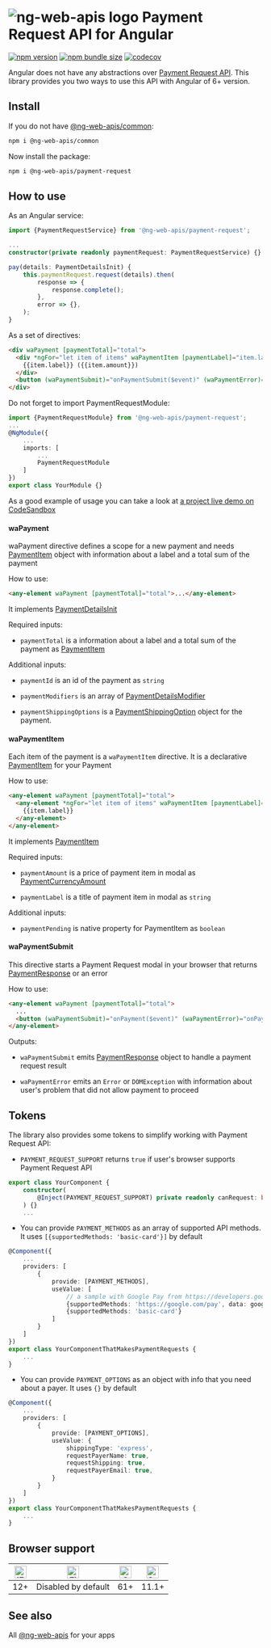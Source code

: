 # ![ng-web-apis logo](https://raw.githubusercontent.com/taiga-family/ng-web-apis/main/libs/payment-request/logo.svg) Payment Request API for Angular

[![npm version](https://img.shields.io/npm/v/@ng-web-apis/payment-request.svg)](https://npmjs.com/package/@ng-web-apis/payment-request)
[![npm bundle size](https://img.shields.io/bundlephobia/minzip/@ng-web-apis/payment-request)](https://bundlephobia.com/result?p=@ng-web-apis/payment-request)
[![codecov](https://codecov.io/github/taiga-family/ng-web-apis/graph/badge.svg?flag=payment-request)](https://codecov.io/github/taiga-family/ng-web-apis/tree/main/libs/payment-request)

Angular does not have any abstractions over
[Payment Request API](https://developer.mozilla.org/en-US/docs/Web/API/Payment_Request_API). This library provides you
two ways to use this API with Angular of 6+ version.

## Install

If you do not have [@ng-web-apis/common](https://github.com/taiga-family/ng-web-apis/tree/main/libs/common):

```bash
npm i @ng-web-apis/common
```

Now install the package:

```bash
npm i @ng-web-apis/payment-request
```

## How to use

As an Angular service:

```ts
import {PaymentRequestService} from '@ng-web-apis/payment-request';

...
constructor(private readonly paymentRequest: PaymentRequestService) {}

pay(details: PaymentDetailsInit) {
    this.paymentRequest.request(details).then(
        response => {
            response.complete();
        },
        error => {},
    );
}
```

As a set of directives:

```html
<div waPayment [paymentTotal]="total">
  <div *ngFor="let item of items" waPaymentItem [paymentLabel]="item.label" [paymentAmount]="item.amount">
    {{item.label}} ({{item.amount}})
  </div>
  <button (waPaymentSubmit)="onPaymentSubmit($event)" (waPaymentError)="onPaymentError($event)">Buy</button>
</div>
```

Do not forget to import PaymentRequestModule:

```ts
import {PaymentRequestModule} from '@ng-web-apis/payment-request';
...
@NgModule({
    ...
    imports: [
        ...
        PaymentRequestModule
    ]
})
export class YourModule {}
```

As a good example of usage you can take a look at
[a project live demo on CodeSandbox](https://codesandbox.io/s/github/ng-web-apis/payment-request/tree/master/projects/demo)

#### waPayment

waPayment directive defines a scope for a new payment and needs
[PaymentItem](https://www.w3.org/TR/payment-request/#paymentitem-dictionary) object with information about a label and a
total sum of the payment

How to use:

```html
<any-element waPayment [paymentTotal]="total">...</any-element>
```

It implements
[PaymentDetailsInit](https://microsoft.github.io/PowerBI-JavaScript/interfaces/_node_modules_typedoc_node_modules_typescript_lib_lib_dom_d_.paymentdetailsinit.html)

Required inputs:

- `paymentTotal` is a information about a label and a total sum of the payment as
  [PaymentItem](https://microsoft.github.io/PowerBI-JavaScript/interfaces/_node_modules_typedoc_node_modules_typescript_lib_lib_dom_d_.paymentitem.html)

Additional inputs:

- `paymentId` is an id of the payment as `string`

- `paymentModifiers` is an array of
  [PaymentDetailsModifier](https://microsoft.github.io/PowerBI-JavaScript/interfaces/_node_modules_typedoc_node_modules_typescript_lib_lib_dom_d_.paymentdetailsmodifier.html)

- `paymentShippingOptions` is a
  [PaymentShippingOption](https://microsoft.github.io/PowerBI-JavaScript/interfaces/_node_modules_typedoc_node_modules_typescript_lib_lib_dom_d_.paymentshippingoption.html)
  object for the payment.

#### waPaymentItem

Each item of the payment is a `waPaymentItem` directive. It is a declarative
[PaymentItem](https://www.w3.org/TR/payment-request/#paymentitem-dictionary) for your Payment

How to use:

```html
<any-element waPayment [paymentTotal]="total">
  <any-element *ngFor="let item of items" waPaymentItem [paymentLabel]="item.label" [paymentAmount]="item.amount">
    {{item.label}}
  </any-element>
</any-element>
```

It implements
[PaymentItem](https://microsoft.github.io/PowerBI-JavaScript/interfaces/_node_modules_typedoc_node_modules_typescript_lib_lib_dom_d_.paymentitem.html)

Required inputs:

- `paymentAmount` is a price of payment item in modal as
  [PaymentCurrencyAmount](https://microsoft.github.io/PowerBI-JavaScript/interfaces/_node_modules_typedoc_node_modules_typescript_lib_lib_dom_d_.paymentcurrencyamount.html)

- `paymentLabel` is a title of payment item in modal as `string`

Additional inputs:

- `paymentPending` is native property for PaymentItem as `boolean`

#### waPaymentSubmit

This directive starts a Payment Request modal in your browser that returns
[PaymentResponse](https://developer.mozilla.org/en-US/docs/Web/API/PaymentResponse) or an error

How to use:

```html
<any-element waPayment [paymentTotal]="total">
  ...
  <button (waPaymentSubmit)="onPayment($event)" (waPaymentError)="onPaymentError($event)">Buy</button>
</any-element>
```

Outputs:

- `waPaymentSubmit` emits [PaymentResponse](https://developer.mozilla.org/en-US/docs/Web/API/PaymentResponse) object to
  handle a payment request result

- `waPaymentError` emits an `Error` or `DOMException` with information about user's problem that did not allow payment
  to proceed

## Tokens

The library also provides some tokens to simplify working with Payment Request API:

- `PAYMENT_REQUEST_SUPPORT` returns `true` if user's browser supports Payment Request API

```ts
export class YourComponent {
    constructor(
        @Inject(PAYMENT_REQUEST_SUPPORT) private readonly canRequest: boolean
    ) {}
    ...
```

- You can provide `PAYMENT_METHODS` as an array of supported API methods. It uses `[{supportedMethods: 'basic-card'}]`
  by default

```ts
@Component({
    ...
    providers: [
        {
            provide: [PAYMENT_METHODS],
            useValue: [
                // a sample with Google Pay from https://developers.google.com/pay/api/web/guides/paymentrequest/tutorial?hl=en
                {supportedMethods: 'https://google.com/pay', data: googlePaymentDataRequest},
                {supportedMethods: 'basic-card'}
            ]
        }
    ]
})
export class YourComponentThatMakesPaymentRequests {
    ...
}
```

- You can provide `PAYMENT_OPTIONS` as an object with info that you need about a payer. It uses `{}` by default

```ts
@Component({
    ...
    providers: [
        {
            provide: [PAYMENT_OPTIONS],
            useValue: {
                shippingType: 'express',
                requestPayerName: true,
                requestShipping: true,
                requestPayerEmail: true,
            }
        }
    ]
})
export class YourComponentThatMakesPaymentRequests {
    ...
}
```

## Browser support

| [<img src="https://raw.githubusercontent.com/alrra/browser-logos/master/src/edge/edge_48x48.png" alt="IE / Edge" width="24px" height="24px" />](http://godban.github.io/browsers-support-badges/) | [<img src="https://raw.githubusercontent.com/alrra/browser-logos/master/src/firefox/firefox_48x48.png" alt="Firefox" width="24px" height="24px" />](http://godban.github.io/browsers-support-badges/) | [<img src="https://raw.githubusercontent.com/alrra/browser-logos/master/src/chrome/chrome_48x48.png" alt="Chrome" width="24px" height="24px" />](http://godban.github.io/browsers-support-badges/) | [<img src="https://raw.githubusercontent.com/alrra/browser-logos/master/src/safari/safari_48x48.png" alt="Safari" width="24px" height="24px" />](http://godban.github.io/browsers-support-badges/) |
| :-----------------------------------------------------------------------------------------------------------------------------------------------------------------------------------------------: | :---------------------------------------------------------------------------------------------------------------------------------------------------------------------------------------------------: | :------------------------------------------------------------------------------------------------------------------------------------------------------------------------------------------------: | :------------------------------------------------------------------------------------------------------------------------------------------------------------------------------------------------: |
|                                                                                                12+                                                                                                |                                                                                          Disabled by default                                                                                          |                                                                                                61+                                                                                                 |                                                                                               11.1+                                                                                                |

## See also

All [@ng-web-apis](https://taiga-family.github.io/ng-web-apis/) for your apps
